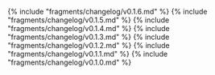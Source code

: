﻿{% include "fragments/changelog/v0.1.6.md" %}
{% include "fragments/changelog/v0.1.5.md" %}
{% include "fragments/changelog/v0.1.4.md" %}
{% include "fragments/changelog/v0.1.3.md" %}
{% include "fragments/changelog/v0.1.2.md" %}
{% include "fragments/changelog/v0.1.1.md" %}
{% include "fragments/changelog/v0.1.0.md" %}
